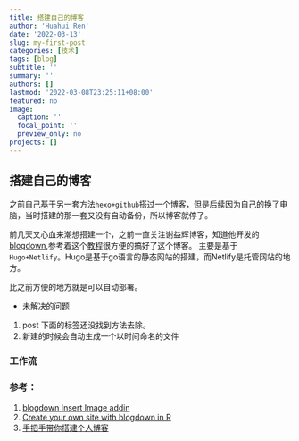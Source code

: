 ```yaml
---
title: 搭建自己的博客
author: 'Huahui Ren'
date: '2022-03-13'
slug: my-first-post
categories: [技术]
tags: [blog]
subtitle: ''
summary: ''
authors: []
lastmod: '2022-03-08T23:25:11+08:00'
featured: no
image:
  caption: ''
  focal_point: ''
  preview_only: no
projects: []
---
```


##  搭建自己的博客

之前自己基于另一套方法`hexo+github`搭过一个[博客](https://rusher321.github.io/2018/06/06/%E5%8D%9A%E5%AE%A2%E6%90%AD%E5%BB%BA/)，但是后续因为自己的换了电脑，当时搭建的那一套又没有自动备份，所以博客就停了。

前几天又心血来潮想搭建一个，之前一直关注谢益辉博客，知道他开发的[blogdown](https://bookdown.org/yihui/blogdown/netlify.html),参考着这个[教程](https://shilaan.rbind.io/post/building-your-website-using-r-blogdown/)很方便的搞好了这个博客。 主要是基于`Hugo+Netlify`。Hugo是基于go语言的静态网站的搭建，而Netlify是托管网站的地方。

比之前方便的地方就是可以自动部署。 

* 未解决的问题
1. post 下面的标签还没找到方法去除。 
2. 新建的时候会自动生成一个以时间命名的文件

### 工作流



### 参考：
1. [blogdown Insert Image addin](https://lcolladotor.github.io/2018/03/07/blogdown-insert-image-addin/)
2. [Create your own site with blogdown in R](https://www.caitlincasar.com/post/blogdown/)
3. [手把手带你搭建个人博客](https://cosx.org/2022/03/build-blog-step-by-step/)









